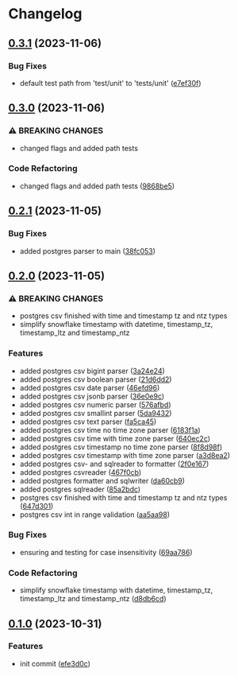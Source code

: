 # Changelog

## [0.3.1](https://github.com/tsanton/datasourcerer/compare/0.3.0...0.3.1) (2023-11-06)


### Bug Fixes

* default test path from 'test/unit' to 'tests/unit' ([e7ef30f](https://github.com/tsanton/datasourcerer/commit/e7ef30f0d67424b23c5f5598b627a3e37ceb5120))

## [0.3.0](https://github.com/tsanton/datasourcerer/compare/0.2.1...0.3.0) (2023-11-06)


### ⚠ BREAKING CHANGES

* changed flags and added path tests

### Code Refactoring

* changed flags and added path tests ([9868be5](https://github.com/tsanton/datasourcerer/commit/9868be531439ccc1fc9252882cd8976e27ce34e8))

## [0.2.1](https://github.com/tsanton/datasourcerer/compare/0.2.0...0.2.1) (2023-11-05)


### Bug Fixes

* added postgres parser to main ([38fc053](https://github.com/tsanton/datasourcerer/commit/38fc05383586c75666278ed6fc3f587882875733))

## [0.2.0](https://github.com/tsanton/datasourcerer/compare/0.1.0...0.2.0) (2023-11-05)


### ⚠ BREAKING CHANGES

* postgres csv finished with time and timestamp tz and ntz types
* simplify snowflake timestamp with datetime, timestamp_tz, timestamp_ltz and timestamp_ntz

### Features

* added postgres csv bigint parser ([3a24e24](https://github.com/tsanton/datasourcerer/commit/3a24e24cbf52ccafa8465f482d67f3543c35227a))
* added postgres csv boolean parser ([21d6dd2](https://github.com/tsanton/datasourcerer/commit/21d6dd2bbb7735376aa3aa1a263dd7ebfa6d671e))
* added postgres csv date parser ([46efd96](https://github.com/tsanton/datasourcerer/commit/46efd96961c2ce7ddf19d20bed8c7de84f80adf8))
* added postgres csv jsonb parser ([36e0e9c](https://github.com/tsanton/datasourcerer/commit/36e0e9cbc8a6adc8bdca97efd6972dbdea2128f1))
* added postgres csv numeric parser ([576afbd](https://github.com/tsanton/datasourcerer/commit/576afbd267410c37ab08edcf304098b69eb1d0f8))
* added postgres csv smallint parser ([5da9432](https://github.com/tsanton/datasourcerer/commit/5da94322ce2fad8ba119c39003ed1e32c0eb571d))
* added postgres csv text parser ([fa5ca45](https://github.com/tsanton/datasourcerer/commit/fa5ca4588abe5a8e215b60e2bccdf0c49017c282))
* added postgres csv time no time zone parser ([6183f1a](https://github.com/tsanton/datasourcerer/commit/6183f1ade9adac572fdff08e9d5a54dfe7c0434a))
* added postgres csv time with time zone parser ([640ec2c](https://github.com/tsanton/datasourcerer/commit/640ec2c2a57b77fa07d8776a60b7a865bd9ae2af))
* added postgres csv timestamp no time zone parser ([8f8d98f](https://github.com/tsanton/datasourcerer/commit/8f8d98ff115512646b2bf82115bbce5f7e8feb3b))
* added postgres csv timestamp with time zone parser ([a3d8ea2](https://github.com/tsanton/datasourcerer/commit/a3d8ea2706bc224e85b667d20901223115f90cf6))
* added postgres csv- and sqlreader to formatter ([2f0e167](https://github.com/tsanton/datasourcerer/commit/2f0e1673a0c6e2f8c41dfe80f643d988e1f76a78))
* added postgres csvreader ([467f0cb](https://github.com/tsanton/datasourcerer/commit/467f0cbc8c8c5dac0d09c6294e69ea7a60f097c2))
* added postgres formatter and sqlwriter ([da60cb9](https://github.com/tsanton/datasourcerer/commit/da60cb99274c9d3a322f527ea0fe69bf1ba86975))
* added postgres sqlreader ([85a2bdc](https://github.com/tsanton/datasourcerer/commit/85a2bdca1a9917e14cba08107c995c07cd6bf5f1))
* postgres csv finished with time and timestamp tz and ntz types ([647d301](https://github.com/tsanton/datasourcerer/commit/647d301c3c9ff318095cfefe135d53110181fd55))
* postgres csv int in range validation ([aa5aa98](https://github.com/tsanton/datasourcerer/commit/aa5aa989cf0781315416a51ef3cedecd754fab67))


### Bug Fixes

* ensuring and testing for case insensitivity ([69aa786](https://github.com/tsanton/datasourcerer/commit/69aa786a3cfb6a44bd70c14036b52dc9eb0aa8c1))


### Code Refactoring

* simplify snowflake timestamp with datetime, timestamp_tz, timestamp_ltz and timestamp_ntz ([d8db6cd](https://github.com/tsanton/datasourcerer/commit/d8db6cd2dcb65b56078469d24fc088b762793296))

## [0.1.0](https://github.com/tsanton/datasourcerer/compare/v0.1.0...0.1.0) (2023-10-31)


### Features

* init commit ([efe3d0c](https://github.com/tsanton/datasourcerer/commit/efe3d0c458e813c8800362cb90931dff8c3e9df8))

